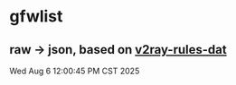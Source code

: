 # gfwlist
## raw -> json, based on [v2ray-rules-dat](https://github.com/Loyalsoldier/v2ray-rules-dat)
Wed Aug  6 12:00:45 PM CST 2025

